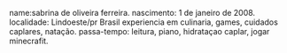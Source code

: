 name:sabrina de oliveira ferreira.
nascimento: 1 de janeiro de 2008.
localidade: Lindoeste/pr Brasil
experiencia em culinaria, games, cuidados caplares, natação.
passa-tempo: leitura, piano, hidrataçao caplar, jogar minecrafit.
